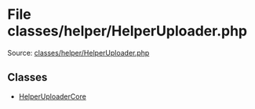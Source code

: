 File classes/helper/HelperUploader.php
=========

Source: [classes/helper/HelperUploader.php](https://github.com/PrestaShop/PrestaShop/blob/1.6.0.13/classes/helper/HelperUploader.php)


Classes
-------

* [HelperUploaderCore](class.HelperUploaderCore.md)

